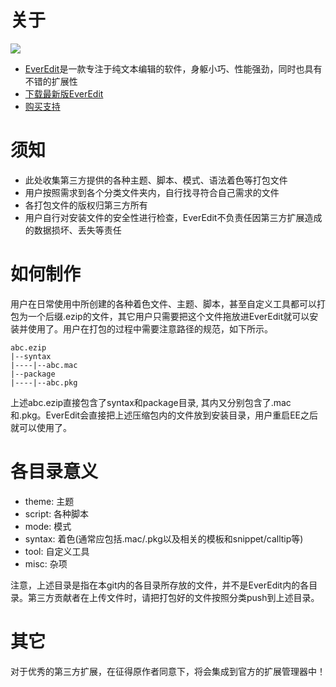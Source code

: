 # 关于
![](http://www.everedit.cn/frontend/everedit/imgs/logo.png)
* [EverEdit](http://www.everedit.cn)是一款专注于纯文本编辑的软件，身躯小巧、性能强劲，同时也具有不错的扩展性
* [下载最新版EverEdit](http://www.everedit.cn/download)
* [购买支持](http://www.everedit.cn/buy)

# 须知

* 此处收集第三方提供的各种主题、脚本、模式、语法着色等打包文件
* 用户按照需求到各个分类文件夹内，自行找寻符合自己需求的文件
* 各打包文件的版权归第三方所有
* 用户自行对安装文件的安全性进行检查，EverEdit不负责任因第三方扩展造成的数据损坏、丢失等责任

# 如何制作

用户在日常使用中所创建的各种着色文件、主题、脚本，甚至自定义工具都可以打包为一个后缀.ezip的文件，其它用户只需要把这个文件拖放进EverEdit就可以安装并使用了。用户在打包的过程中需要注意路径的规范，如下所示。

```
abc.ezip
|--syntax
|----|--abc.mac
|--package
|----|--abc.pkg
```

上述abc.ezip直接包含了syntax和package目录, 其内又分别包含了.mac和.pkg。EverEdit会直接把上述压缩包内的文件放到安装目录，用户重启EE之后就可以使用了。

# 各目录意义

* theme: 主题
* script: 各种脚本
* mode: 模式
* syntax: 着色(通常应包括.mac/.pkg以及相关的模板和snippet/calltip等)
* tool: 自定义工具
* misc: 杂项

注意，上述目录是指在本git内的各目录所存放的文件，并不是EverEdit内的各目录。第三方贡献者在上传文件时，请把打包好的文件按照分类push到上述目录。

# 其它

对于优秀的第三方扩展，在征得原作者同意下，将会集成到官方的扩展管理器中！
